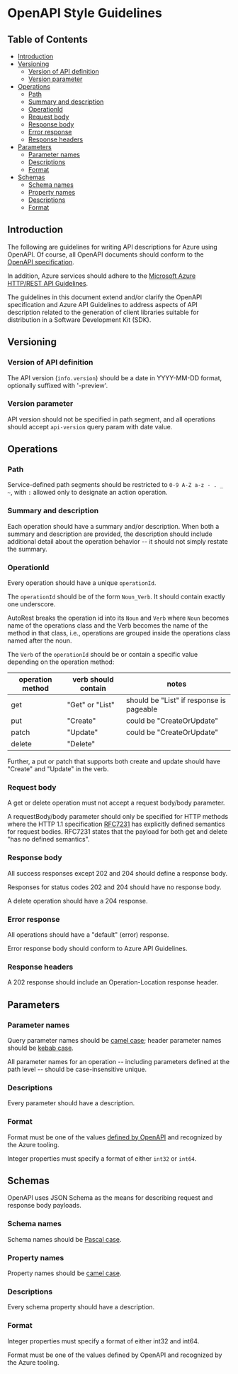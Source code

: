 # OpenAPI Style Guidelines

## Table of Contents

<!--
  The TOC below is generated using the `markdown-toc` node package.

      https://github.com/jonschlinkert/markdown-toc

  You should regenerate the TOC after making changes to this file.

      ./node_modules/.bin/markdown-toc -i openapi-style-guidelines.md
  -->

<!-- markdownlint-disable MD004 -->
<!-- toc -->

- [Introduction](#introduction)
- [Versioning](#versioning)
  * [Version of API definition](#version-of-api-definition)
  * [Version parameter](#version-parameter)
- [Operations](#operations)
  * [Path](#path)
  * [Summary and description](#summary-and-description)
  * [OperationId](#operationid)
  * [Request body](#request-body)
  * [Response body](#response-body)
  * [Error response](#error-response)
  * [Response headers](#response-headers)
- [Parameters](#parameters)
  * [Parameter names](#parameter-names)
  * [Descriptions](#descriptions)
  * [Format](#format)
- [Schemas](#schemas)
  * [Schema names](#schema-names)
  * [Property names](#property-names)
  * [Descriptions](#descriptions-1)
  * [Format](#format-1)

<!-- tocstop -->
<!-- markdownlint-enable MD004 -->

<!-- --------------------------------------------------------------- -->

## Introduction

The following are guidelines for writing API descriptions for Azure using OpenAPI.
Of course, all OpenAPI documents should conform to the [OpenAPI specification](https://github.com/OAI/OpenAPI-Specification/blob/master/versions/3.0.3.md).

In addition, Azure services should adhere to the [Microsoft Azure HTTP/REST API Guidelines](https://github.com/microsoft/api-guidelines/blob/azureRestUpdates/azure/Guidelines.md).

The guidelines in this document extend and/or clarify the OpenAPI specification and Azure API Guidelines
to address aspects of API description related to the generation of client libraries
suitable for distribution in a Software Development Kit (SDK).

## Versioning

### Version of API definition

The API version (`info.version`) should be a date in YYYY-MM-DD format, optionally suffixed with '-preview'.

### Version parameter

API version should not be specified in path segment, and all operations should accept `api-version` query param with date value.

<!-- --------------------------------------------------------------- -->

## Operations

### Path

Service-defined path segments should be restricted to `0-9 A-Z a-z - . _ ~`,
with `:` allowed only to designate an action operation.

### Summary and description

Each operation should have a summary and/or description.
When both a summary and description are provided, the description should include additional detail
about the operation behavior -- it should not simply restate the summary.

### OperationId

Every operation should have a unique `operationId`.

The `operationId` should be of the form `Noun_Verb`.  It should contain exactly one underscore.

AutoRest breaks the operation id into its `Noun` and `Verb` where `Noun` becomes name of the operations class and the Verb becomes the name of the method in that class, i.e., operations are grouped inside the operations class named after the noun.

The `Verb` of the `operationId` should be or contain a specific value depending on the operation method:

| operation method | verb should contain | notes  |
| ---------------- | ------------------- | ------ |
| get              | "Get" or "List"     | should be "List" if response is pageable |
| put              | "Create"            | could be "CreateOrUpdate" |
| patch            | "Update"            | could be "CreateOrUpdate" |
| delete           | "Delete"            | |

Further, a put or patch that supports both create and update should have "Create" and "Update" in the verb.

### Request body

A get or delete operation must not accept a request body/body parameter.

A requestBody/body parameter should only be specified for HTTP methods where
the HTTP 1.1 specification [RFC7231][RFC7231] has explicitly defined semantics for request bodies.
RFC7231 states that the payload for both get and delete "has no defined semantics".

### Response body

All success responses except 202 and 204 should define a response body.

Responses for status codes 202 and 204 should have no response body.

A delete operation should have a 204 response.

### Error response

All operations should have a "default" (error) response.

Error response body should conform to Azure API Guidelines.

### Response headers

A 202 response should include an Operation-Location response header.

<!-- --------------------------------------------------------------- -->

## Parameters

### Parameter names

Query parameter names should be [camel case][wikipedia-camel-case]; header parameter names should be [kebab case][wikipedia-kebab-case].

All parameter names for an operation -- including parameters defined at the path level -- should be case-insensitive unique.

### Descriptions

Every parameter should have a description.

### Format

Format must be one of the values [defined by OpenAPI][openapi-data-types] and recognized by the Azure tooling.

Integer properties must specify a format of either `int32` or `int64`.

<!-- --------------------------------------------------------------- -->

## Schemas

OpenAPI uses JSON Schema as the means for describing request and response body payloads.

### Schema names

Schema names should be [Pascal case][wikipedia-camel-case].

### Property names

Property names should be [camel case][wikipedia-camel-case].

### Descriptions

Every schema property should have a description.

### Format

Integer properties must specify a format of either int32 and int64.

Format must be one of the values defined by OpenAPI and recognized by the Azure tooling.

<!-- Links -->

[openapi-data-types]: https://github.com/OAI/OpenAPI-Specification/blob/main/versions/2.0.md#data-types
[RFC7231]: https://tools.ietf.org/html/rfc7231
[wikipedia-camel-case]: https://en.wikipedia.org/wiki/Camel_case
[wikipedia-kebab-case]: https://en.wikipedia.org/wiki/Letter_case#Kebab_case
